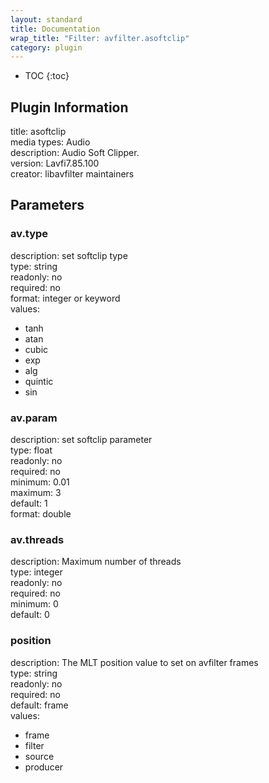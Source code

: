 ```yaml
---
layout: standard
title: Documentation
wrap_title: "Filter: avfilter.asoftclip"
category: plugin
---
```

* TOC
{:toc}

## Plugin Information

title: asoftclip  
media types:
Audio  
description: Audio Soft Clipper.  
version: Lavfi7.85.100  
creator: libavfilter maintainers  

## Parameters

### av.type

  
description:
set softclip type  
type: string  
readonly: no  
required: no  
format: integer or keyword  
values:  

* tanh
* atan
* cubic
* exp
* alg
* quintic
* sin

### av.param

  
description:
set softclip parameter  
type: float  
readonly: no  
required: no  
minimum: 0.01  
maximum: 3  
default: 1  
format: double  

### av.threads

  
description:
Maximum number of threads  
type: integer  
readonly: no  
required: no  
minimum: 0  
default: 0  

### position

  
description:
The MLT position value to set on avfilter frames  
type: string  
readonly: no  
required: no  
default: frame  
values:  

* frame
* filter
* source
* producer

